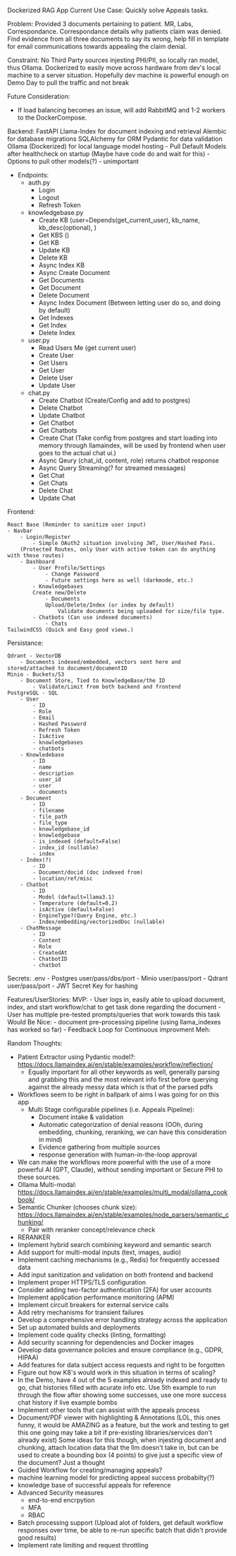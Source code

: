 Dockerized RAG App
Current Use Case: Quickly solve Appeals tasks.

Problem: Provided 3 documents pertaining to patient.  MR, Labs, Correspondance.
Correspondance details why patients claim was denied.
Find evidence from all three documents to say its wrong, help fill in template for email communications towards appealing the claim denial.

Constraint: No Third Party sources injesting PHI/PII, so locally ran model, thus Ollama.
Dockerized to easily move across hardware from dev's local machine to a server situation.
Hopefully dev machine is powerful enough on Demo Day to pull the traffic and not break

Future Consideration:
- If load balancing becomes an issue, will add RabbitMQ and 1-2 workers to the DockerCompose.

Backend:
FastAPI
Llama-Index for document indexing and retrieval
Alembic for database migrations
SQLAlchemy  for ORM
Pydantic for data validation
Ollama (Dockerized) for local language model hosting
    - Pull Default Models after healthcheck on startup (Maybe have code do and wait for this)
        - Options to pull other models(?) - unimportant

- Endpoints:
    - auth.py
        - Login
        - Logout
        - Refresh Token
    - knowledgebase.py 
        - Create KB (user=Depends(get_current_user), kb_name, kb_desc(optional), )
        - Get KBS ()
        - Get KB
        - Update KB
        - Delete KB
        - Async Index KB
        - Async Create Document
        - Get Documents
        - Get Document
        - Delete Document
        - Async Index Document (Between letting user do so, and doing by default)
        - Get Indexes
        - Get Index
        - Delete Index
    - user.py
        - Read Users Me (get current user)
        - Create User
        - Get Users
        - Get User
        - Delete User
        - Update User
    - chat.py
        - Create Chatbot (Create/Config and add to postgres)
        - Delete Chatbot
        - Update Chatbot
        - Get Chatbot
        - Get Chatbots
        - Create Chat (Take config from postgres and start loading into memory through llamaindex, will be used by frontend when user goes to the actual chat ui.)
        - Async Qeury (chat_id, content, role) returns chatbot response
        - Async Query Streaming(? for streamed messages)
        - Get Chat
        - Get Chats
        - Delete Chat
        - Update Chat


Frontend:

    React Base (Reminder to sanitize user input)
    - Navbar
        - Login/Register
            - Simple OAuth2 situation involving JWT, User/Hashed Pass.
        (Protected Routes, only User with active token can do anything with these routes)
        - Dashboard
            - User Profile/Settings
                - Change Password
                - Future settings here as well (darkmode, etc.)
            - Knowledgebases
            Create new/Delete
                - Documents
                Upload/Delete/Index (or index by default)
                    Validate documents being uploaded for size/file type.
            - Chatbots (Can use indexed documents) 
                - Chats
    TailwindCSS (Quick and Easy good views.)

Persistance:
    
    Qdrant - VectorDB
        - Documents indexed/embedded, vectors sent here and stored/attached to document/documentID
    Minio - Buckets/S3 
        - Document Store, Tied to KnowledgeBase/the ID
            - Validate/Limit from both backend and frontend
    PostgreSQL - SQL
        - User
            - ID
            - Role
            - Email
            - Hashed Password
            - Refresh Token
            - IsActive
            - knowledgebases
            - chatbots
        - Knowledebase
            - ID
            - name
            - description
            - user_id
            - user
            - documents
        - Document
            - ID
            - filename
            - file_path
            - file_type
            - knowledgebase_id
            - knowledgebase
            - is_indexed (default=False)
            - index_id (nullable)
            - index
        - Index(?)
            - ID
            - Document/docid (doc indexed from)
            - location/ref/misc
        - Chatbot
            - ID
            - Model (default=llama3.1)
            - Temperature (default=0.2)
            - isActive (default=False)
            - EngineType?(Query Engine, etc.)
            - Index/embedding/vectorizedDoc (nullable)
        - ChatMessage
            - ID
            - Content
            - Role
            - CreatedAt
            - ChatbotID
            - chatbot
        
    

Secrets:
    .env
        - Postgres user/pass/dbs/port
        - Minio user/pass/port
        - Qdrant user/pass/port
        - JWT Secret Key for hashing


Features/UserStories:
    MVP:
        - User logs in, easily able to upload document, index, and start workflow/chat to get task done regarding the document
            - User has multiple pre-tested prompts/queries that work towards this task
    Would Be Nice:
        - document pre-processing pipeline (using llama_indexes has worked so far)
        - Feedback Loop for Continuous improvment
    Meh:








Random Thoughts:
- Patient Extractor using Pydantic model?: https://docs.llamaindex.ai/en/stable/examples/workflow/reflection/
    - Equally important for all other keywords as well, generally parsing and grabbing this and the most relevant info first before querying against the already messy data which is that of the parsed pdfs
- Workflows seem to be right in ballpark of aims I was going for on this app
    - Multi Stage configurable pipelines (i.e. Appeals Pipeline):
        - Document intake & validation
        - Automatic categorization of denial reasons (OOh, during embedding, chunking, reranking, we can have this consideration in mind)
        - Evidence gathering from multiple sources
        - response generation with human-in-the-loop approval
- We can make the workflows more powerful with the use of a more powerful AI (GPT, Claude), without sending important or Secure PHI to these sources.
- Ollama Multi-modal: https://docs.llamaindex.ai/en/stable/examples/multi_modal/ollama_cookbook/
- Semantic Chunker (chooses chunk size): https://docs.llamaindex.ai/en/stable/examples/node_parsers/semantic_chunking/
    - Pair with reranker concept/relevance check
- RERANKER
- Implement hybrid search combining keyword and semantic search
- Add support for multi-modal inputs (text, images, audio)
- Implement caching mechanisms (e.g., Redis) for frequently accessed data
- Add input sanitization and validation on both frontend and backend
- Implement proper HTTPS/TLS configuration
- Consider adding two-factor authentication (2FA) for user accounts
- Implement application performance monitoring (APM)
- Implement circuit breakers for external service calls
- Add retry mechanisms for transient failures
- Develop a comprehensive error handling strategy across the application
- Set up automated builds and deployments
- Implement code quality checks (linting, formatting)
- Add security scanning for dependencies and Docker images
- Develop data governance policies and ensure compliance (e.g., GDPR, HIPAA)
- Add features for data subject access requests and right to be forgotten
- Figure out how K8's would work in this situation in terms of scaling?
- In the Demo, have 4 out of the 5 examples already indexed and ready to go, chat histories filled with acurate info etc. Use 5th example to run through the flow after showing some successes, use one more success chat history if live example bombs
- Implement other tools that can assist with the appeals process
- Document/PDF viewer with highlighting & Annotations (LOL, this ones funny, it would be AMAZING as a feature, but the work and testing to get this one going may take a bit if pre-existing libraries/services don't already exist) Some ideas for this though, when injesting document and chunking, attach location data that the llm doesn't take in, but can be used to create a bounding box (4 points) to give just a specific view of the document? Just a thought
- Guided Workflow for creating/managing appeals?
- machine learning model for predicting appeal success probabilty(?)
- knowledge base of successful appeals for reference
- Advanced Security measures
    - end-to-end encrpytion
    - MFA
    - RBAC
- Batch processing support (Upload alot of folders, get default workflow responses over time, be able to re-run specific batch that didn't provide good results)
- Implement rate limiting and request throttling
